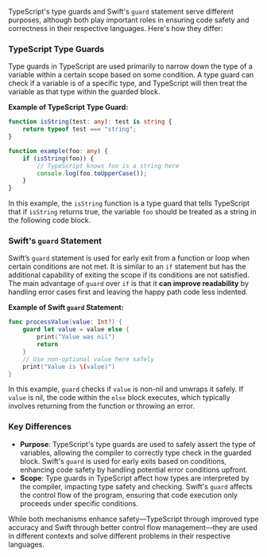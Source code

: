 TypeScript's type guards and Swift's `guard` statement serve different purposes, although both play important roles in ensuring code safety and correctness in their respective languages. Here's how they differ:

### TypeScript Type Guards
Type guards in TypeScript are used primarily to narrow down the type of a variable within a certain scope based on some condition. A type guard can check if a variable is of a specific type, and TypeScript will then treat the variable as that type within the guarded block.

**Example of TypeScript Type Guard:**
```typescript
function isString(test: any): test is string {
    return typeof test === "string";
}

function example(foo: any) {
    if (isString(foo)) {
        // TypeScript knows foo is a string here
        console.log(foo.toUpperCase());
    }
}
```

In this example, the `isString` function is a type guard that tells TypeScript that if `isString` returns true, the variable `foo` should be treated as a string in the following code block.

### Swift's `guard` Statement
Swift’s `guard` statement is used for early exit from a function or loop when certain conditions are not met. It is similar to an `if` statement but has the additional capability of exiting the scope if its conditions are not satisfied. The main advantage of `guard` over `if` is that it **can improve readability** by handling error cases first and leaving the happy path code less indented.

**Example of Swift `guard` Statement:**
```swift
func processValue(value: Int?) {
    guard let value = value else {
        print("Value was nil")
        return
    }
    // Use non-optional value here safely
    print("Value is \(value)")
}
```

In this example, `guard` checks if `value` is non-nil and unwraps it safely. If `value` is nil, the code within the `else` block executes, which typically involves returning from the function or throwing an error.

### Key Differences
- **Purpose**: TypeScript's type guards are used to safely assert the type of variables, allowing the compiler to correctly type check in the guarded block. Swift's `guard` is used for early exits based on conditions, enhancing code safety by handling potential error conditions upfront.
- **Scope**: Type guards in TypeScript affect how types are interpreted by the compiler, impacting type safety and checking. Swift's `guard` affects the control flow of the program, ensuring that code execution only proceeds under specific conditions.

While both mechanisms enhance safety—TypeScript through improved type accuracy and Swift through better control flow management—they are used in different contexts and solve different problems in their respective languages.